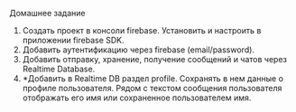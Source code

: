 Домашнее задание

1. Создать проект в консоли firebase. Установить и настроить в приложении firebase SDK.
2. Добавить аутентификацию через firebase (email/password).
3. Добавить отправку, хранение, получение сообщений и чатов через Realtime Database.
4. \*Добавить в Realtime DB раздел profile. Сохранять в нем данные о профиле пользователя.
   Рядом с текстом сообщения пользователя отображать его имя или сохраненное пользователем имя.
